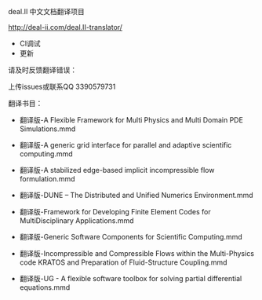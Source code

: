 deal.II 中文文档翻译项目


http://deal-ii.com/deal.II-translator/

- CI调试
- 更新

请及时反馈翻译错误：

上传issues或联系QQ 3390579731


翻译书目：

- 翻译版-A Flexible Framework for Multi Physics and Multi Domain PDE Simulations.mmd

- 翻译版-A generic grid interface for parallel and adaptive scientific computing.mmd

- 翻译版-A stabilized edge-based implicit incompressible flow formulation.mmd

- 翻译版-DUNE – The Distributed and Unified Numerics Environment.mmd

- 翻译版-Framework for Developing Finite Element Codes for MultiDisciplinary Applications.mmd

- 翻译版-Generic Software Components for Scientific Computing.mmd

- 翻译版-Incompressible and Compressible Flows within the Multi-Physics code KRATOS and Preparation of Fluid-Structure Coupling.mmd

- 翻译版-UG - A flexible software toolbox for solving partial differential equations.mmd

